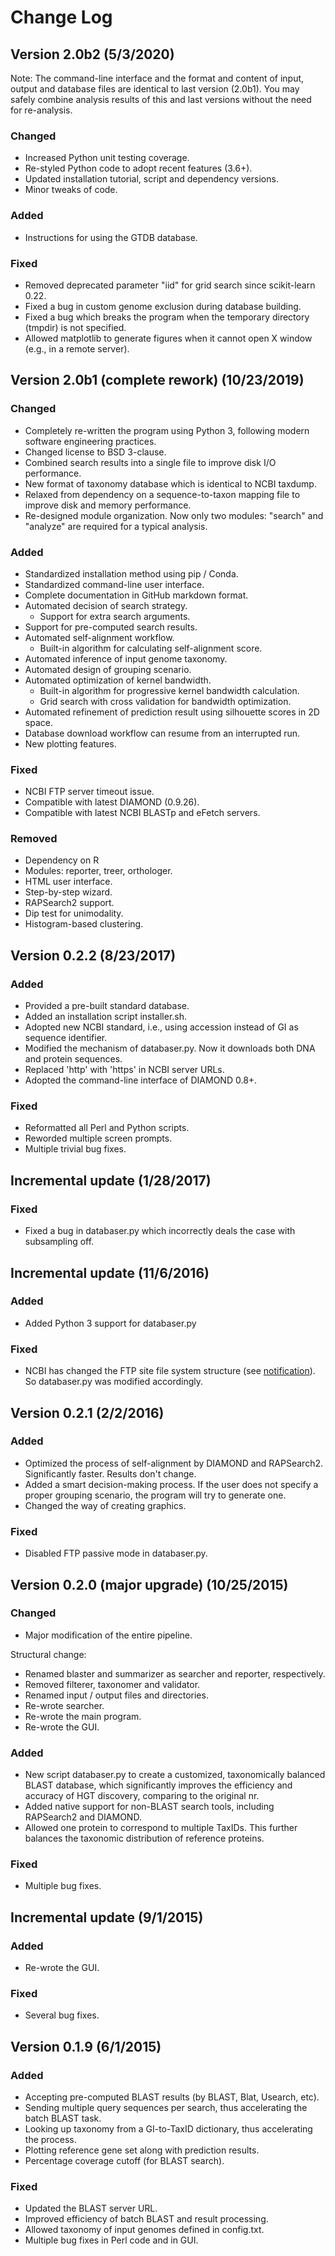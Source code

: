 Change Log
==========

## Version 2.0b2 (5/3/2020)

Note: The command-line interface and the format and content of input, output and database files are identical to last version (2.0b1). You may safely combine analysis results of this and last versions without the need for re-analysis.

### Changed
- Increased Python unit testing coverage.
- Re-styled Python code to adopt recent features (3.6+).
- Updated installation tutorial, script and dependency versions.
- Minor tweaks of code.

### Added
- Instructions for using the GTDB database.

### Fixed
- Removed deprecated parameter "iid" for grid search since scikit-learn 0.22.
- Fixed a bug in custom genome exclusion during database building.
- Fixed a bug which breaks the program when the temporary directory (tmpdir) is not specified.
- Allowed matplotlib to generate figures when it cannot open X window (e.g., in a remote server).


## Version 2.0b1 (complete rework) (10/23/2019)

### Changed
- Completely re-written the program using Python 3, following modern software engineering practices.
- Changed license to BSD 3-clause.
- Combined search results into a single file to improve disk I/O performance.
- New format of taxonomy database which is identical to NCBI taxdump.
- Relaxed from dependency on a sequence-to-taxon mapping file to improve disk and memory performance.
- Re-designed module organization. Now only two modules: "search" and "analyze" are required for a typical analysis.

### Added
- Standardized installation method using pip / Conda.
- Standardized command-line user interface.
- Complete documentation in GitHub markdown format.
- Automated decision of search strategy.
  - Support for extra search arguments.
- Support for pre-computed search results.
- Automated self-alignment workflow.
  - Built-in algorithm for calculating self-alignment score.
- Automated inference of input genome taxonomy.
- Automated design of grouping scenario.
- Automated optimization of kernel bandwidth.
  - Built-in algorithm for progressive kernel bandwidth calculation.
  - Grid search with cross validation for bandwidth optimization.
- Automated refinement of prediction result using silhouette scores in 2D space.
- Database download workflow can resume from an interrupted run.
- New plotting features.

### Fixed
- NCBI FTP server timeout issue.
- Compatible with latest DIAMOND (0.9.26).
- Compatible with latest NCBI BLASTp and eFetch servers.

### Removed
- Dependency on R
- Modules: reporter, treer, orthologer.
- HTML user interface.
- Step-by-step wizard.
- RAPSearch2 support.
- Dip test for unimodality.
- Histogram-based clustering.


## Version 0.2.2 (8/23/2017)

### Added
- Provided a pre-built standard database.
- Added an installation script installer.sh.
- Adopted new NCBI standard, i.e., using accession instead of GI as sequence identifier.
- Modified the mechanism of databaser.py. Now it downloads both DNA and protein sequences.
- Replaced 'http' with 'https' in NCBI server URLs.
- Adopted the command-line interface of DIAMOND 0.8+.

### Fixed
- Reformatted all Perl and Python scripts.
- Reworded multiple screen prompts.
- Multiple trivial bug fixes.


## Incremental update (1/28/2017)

### Fixed
- Fixed a bug in databaser.py which incorrectly deals the case with subsampling off.


## Incremental update (11/6/2016)

### Added
- Added Python 3 support for databaser.py

### Fixed
- NCBI has changed the FTP site file system structure (see [notification](https://www.ncbi.nlm.nih.gov/news/08-30-2016-genomes-ftp-reorganization/)). So databaser.py was modified accordingly.


## Version 0.2.1 (2/2/2016)

### Added
- Optimized the process of self-alignment by DIAMOND and RAPSearch2. Significantly faster. Results don't change.
- Added a smart decision-making process. If the user does not specify a proper grouping scenario, the program will try to generate one.
- Changed the way of creating graphics.

### Fixed
- Disabled FTP passive mode in databaser.py.


## Version 0.2.0 (major upgrade) (10/25/2015)

### Changed
- Major modification of the entire pipeline.

Structural change:
- Renamed blaster and summarizer as searcher and reporter, respectively.
- Removed filterer, taxonomer and validator.
- Renamed input / output files and directories.
- Re-wrote searcher.
- Re-wrote the main program.
- Re-wrote the GUI.

### Added
- New script databaser.py to create a customized, taxonomically balanced BLAST database, which significantly improves the efficiency and accuracy of HGT discovery, comparing to the original nr.
- Added native support for non-BLAST search tools, including RAPSearch2 and DIAMOND.
- Allowed one protein to correspond to multiple TaxIDs. This further balances the taxonomic distribution of reference proteins.

### Fixed
- Multiple bug fixes.


## Incremental update (9/1/2015)

### Added
- Re-wrote the GUI.

### Fixed
- Several bug fixes.


## Version 0.1.9 (6/1/2015)

### Added
- Accepting pre-computed BLAST results (by BLAST, Blat, Usearch, etc).
- Sending multiple query sequences per search, thus accelerating the batch BLAST task.
- Looking up taxonomy from a GI-to-TaxID dictionary, thus accelerating the process.
- Plotting reference gene set along with prediction results.
- Percentage coverage cutoff (for BLAST search).

### Fixed
- Updated the BLAST server URL.
- Improved efficiency of batch BLAST and result processing.
- Allowed taxonomy of input genomes defined in config.txt.
- Multiple bug fixes in Perl code and in GUI.
